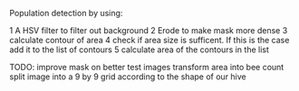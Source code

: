 Population detection by using:

1 A HSV filter to filter out background
2 Erode to make mask more dense
3 calculate contour of area
4 check if area size is sufficent. If this is the case add it to the list of contours
5 calculate area of the contours in the list

TODO:
improve mask on better test images
transform area into bee count
split image into a 9 by 9 grid according to the shape of our hive

